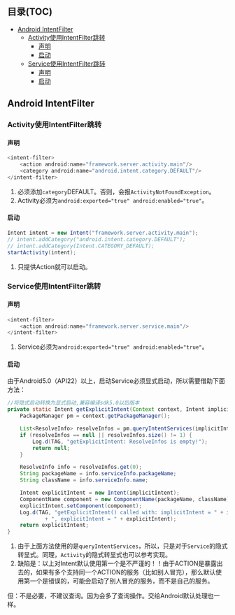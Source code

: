 <!-- TOC titleSize:2 depthFrom:1 depthTo:6 withLinks:1 updateOnSave:1 orderedList:0 -->

## 目录(TOC)
- [Android IntentFilter](#android-intentfilter)
	- [Activity使用IntentFilter跳转](#activity使用intentfilter跳转)
		- [声明](#声明)
		- [启动](#启动)
	- [Service使用IntentFilter跳转](#service使用intentfilter跳转)
		- [声明](#声明)
		- [启动](#启动)

<!-- /TOC -->

## Android IntentFilter

### Activity使用IntentFilter跳转

#### 声明

```java
<intent-filter>
	<action android:name="framework.server.activity.main"/>
	<category android:name="android.intent.category.DEFAULT"/>
</intent-filter>
```

1. 必须添加`category`DEFAULT。否则，会报`ActivityNotFoundException`。
2. Activity必须为`android:exported="true" android:enabled="true"`。

#### 启动

```java
Intent intent = new Intent("framework.server.activity.main");
// intent.addCategory("android.intent.category.DEFAULT");
// intent.addCategory(Intent.CATEGORY_DEFAULT);
startActivity(intent);
```

1. 只提供Action就可以启动。

### Service使用IntentFilter跳转

#### 声明

```java
<intent-filter>
	<action android:name="framework.server.service.main"/>
</intent-filter>
```

1. Service必须为`android:exported="true" android:enabled="true"`。

#### 启动

由于Android5.0（API22）以上，启动Service必须显式启动，所以需要借助下面方法：

```java
//将隐式启动转换为显式启动,兼容编译sdk5.0以后版本
private static Intent getExplicitIntent(Context context, Intent implicitIntent) {
    PackageManager pm = context.getPackageManager();

    List<ResolveInfo> resolveInfos = pm.queryIntentServices(implicitIntent, 0);
    if (resolveInfos == null || resolveInfos.size() != 1) {
        Log.d(TAG, "getExplicitIntent: ResolveInfos is empty!");
        return null;
    }

    ResolveInfo info = resolveInfos.get(0);
    String packageName = info.serviceInfo.packageName;
    String className = info.serviceInfo.name;

    Intent explicitIntent = new Intent(implicitIntent);
    ComponentName component = new ComponentName(packageName, className);
    explicitIntent.setComponent(component);
    Log.d(TAG, "getExplicitIntent() called with: implicitIntent = " + implicitIntent
            + ", explicitIntent = " + explicitIntent);
    return explicitIntent;
}
```

1. 由于上面方法使用的是`queryIntentServices`，所以，只是对于`Service`的隐式转显式。同理，`Activity`的隐式转显式也可以参考实现。
2. 缺陷是：以上对Intent默认使用第一个是不严谨的！！由于ACTION是暴露出去的，如果有多个支持同一个ACTION的服务（比如别人冒充），那么默认使用第一个是错误的，可能会启动了别人冒充的服务，而不是自己的服务。

但：不是必要，不建议查询。因为会多了查询操作。交给Android默认处理也一样。
